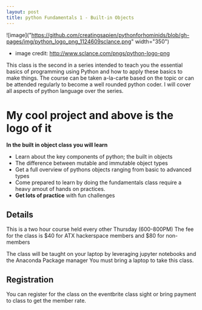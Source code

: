 ```yaml
---
layout: post
title: python Fundamentals 1 - Built-in Objects 
---
```

![image]("https://github.com/creatingsapien/pythonforhominids/blob/gh-pages/img/python_logo_png_1124609sclance.png" width="350")
* image credit: http://www.sclance.com/pngs/python-logo-png


<p>This class is the second in a series intended to teach you the essential basics of programming using Python and how to apply these basics to make things. The course can be taken a-la-carte based on the topic or can be attended regularly to become a well rounded python coder. I will cover all aspects of python language over the series. </p>

# My cool project and above is the logo of it

**In the built in object class you will learn** 

* Learn about the key components of python; the built in objects
* The difference between mutable and immutable object types 
* Get a full overview of pythons objects ranging from basic to advanced types 
* Come prepared to learn by doing the fundamentals class require a heavy amout of hands on practices.
* **Get lots of practice** with fun challenges


## Details

This is a two hour course held every other Thursday (600-800PM)
The fee for the class is $40 for ATX hackerspace members and $80 for non-members

The class will be taught on your laptop by leveraging jupyter notebooks and the Anaconda Package manager
You must bring a laptop to take this class.

## Registration
You can register for the class on the eventbrite class sight or bring payment to class to get the member rate.
